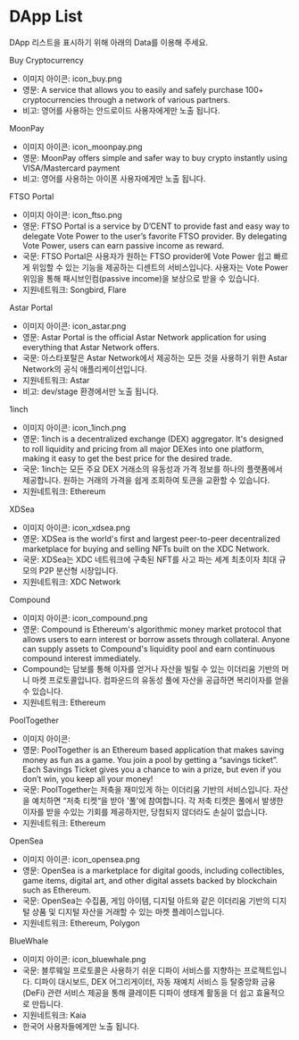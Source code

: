 # DApp List
DApp 리스트을 표시하기 위해 아래의 Data를 이용해 주세요. 


Buy Cryptocurrency
- 이미지 아이콘: icon_buy.png
- 영문: A service that allows you to easily and safely purchase 100+ cryptocurrencies through a network of various partners.
- 비고: 영어를 사용하는 안드로이드 사용자에게만 노출 됩니다. 

MoonPay
- 이미지 아이콘: icon_moonpay.png
- 영문: MoonPay offers simple and safer way to buy crypto instantly using VISA/Mastercard payment
- 비고: 영어를 사용하는 아이폰 사용자에게만 노출 됩니다. 

FTSO Portal
- 이미지 아이콘: icon_ftso.png
- 영문: FTSO Portal is a service by D’CENT to provide fast and easy way to delegate Vote Power to the user’s favorite FTSO provider. By delegating Vote Power, users can earn passive income as reward.
- 국문: FTSO Portal은 사용자가 원하는 FTSO provider에 Vote Power 쉽고 빠르게 위임할 수 있는 기능을 제공하는 디센트의 서비스입니다. 사용자는 Vote Power 위임을 통해 패시브인컴(passive income)을 보상으로 받을 수 있습니다.
- 지원네트워크: Songbird, Flare

Astar Portal
- 이미지 아이콘: icon_astar.png
- 영문: Astar Portal is the official Astar Network application for using everything that Astar Network offers.
- 국문: 아스타포탈은 Astar Network에서 제공하는 모든 것을 사용하기 위한 Astar Network의 공식 애플리케이션입니다.
- 지원네트워크: Astar
- 비고: dev/stage 환경에서만 노출 됩니다. 

1inch
- 이미지 아이콘: icon_1inch.png
- 영문: 1inch is a decentralized exchange (DEX) aggregator. It's designed to roll liquidity and pricing from all major DEXes into one platform, making it easy to get the best price for the desired trade.
- 국문: 1inch는 모든 주요 DEX 거래소의 유동성과 가격 정보를 하나의 플랫폼에서 제공합니다. 원하는 거래의 가격을 쉽게 조회하여 토큰을 교환할 수 있습니다.
- 지원네트워크: Ethereum

XDSea
- 이미지 아이콘: icon_xdsea.png
- 영문: XDSea is the world's first and largest peer-to-peer decentralized marketplace for buying and selling NFTs built on the XDC Network.
- 국문: XDSea는 XDC 네트워크에 구축된 NFT를 사고 파는 세계 최초이자 최대 규모의 P2P 분산형 시장입니다.
- 지원네트워크: XDC Network

Compound
- 이미지 아이콘: icon_compound.png
- 영문: Compound is Ethereum's algorithmic money market protocol that allows users to earn interest or borrow assets through collateral. Anyone can supply assets to Compound's liquidity pool and earn continuous compound interest immediately.
- Compound는 담보를 통해 이자를 얻거나 자산을 빌릴 수 있는 이더리움 기반의 머니 마켓 프로토콜입니다. 컴파운드의 유동성 풀에 자산을 공급하면 복리이자를 얻을 수 있습니다.
- 지원네트워크: Ethereum 

PoolTogether
- 이미지 아이콘: 
- 영문: PoolTogether is an Ethereum based application that makes saving money as fun as a game. You join a pool by getting a “savings ticket”. Each Savings Ticket gives you a chance to win a prize, but even if you don’t win, you keep all your money!
- 국문: PoolTogether는 저축을 재미있게 하는 이더리움 기반의 서비스입니다. 자산을 예치하면 “저축 티켓“을 받아 '풀'에 참여합니다. 각 저축 티켓은 풀에서 발생한 이자를 받을 수있는 기회를 제공하지만, 당첨되지 않더라도 손실이 없습니다.
- 지원네트워크: Ethereum                 

OpenSea
- 이미지 아이콘: icon_opensea.png
- 영문: OpenSea is a marketplace for digital goods, including collectibles, game items, digital art, and other digital assets backed by blockchain such as Ethereum.
- 국문: OpenSea는 수집품, 게임 아이템, 디지털 아트와 같은 이더리움 기반의 디지털 상품 및 디지털 자산을 거래할 수 있는 마켓 플레이스입니다.
- 지원네트워크: Ethereum, Polygon

BlueWhale
- 이미지 아이콘: icon_bluewhale.png
- 국문: 블루웨일 프로토콜은 사용하기 쉬운 디파이 서비스를 지향하는 프로젝트입니다. 디파이 대시보드, DEX 어그리게이터, 자동 재예치 서비스 등 탈중앙화 금융(DeFi) 관련 서비스 제공을 통해 클레이튼 디파이 생태계 활동을 더 쉽고 효율적으로 만듭니다.
- 지원네트워크: Kaia
- 한국어 사용자들에게만 노출 됩니다. 


